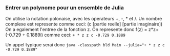 ### Entrer un polynome pour un ensemble de Julia
On utilise la notation polonaise, avec les operateurs +, -, * et /.
Un nombre complexe est represente comme ceci: (c [partie reelle] [partie imaginaire])
On a egalement l'entree de la fonction z.
On represente donc f(z) = z\*z+(-0.729 + 0.1889i) comme ceci:
	`+ * z z c -0.729 0.1889`

Un appel typique serai donc `java -classpath bld Main --julia="+ * z z c -0.729 0.1889"`
